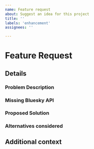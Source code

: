 ```yaml
---
name: Feature request
about: Suggest an idea for this project
title: ''
labels: 'enhancement'
assignees: ''

---
```


<!-- Have you searched the existing issues to see if your feature has already been requested ? -->

# Feature Request

## Details

### Problem Description

<!-- Please replace this line with a description of the problem you are seeking to solve. -->

### Missing Bluesky API

<!--If you are requesting support for a missing Bluesky API please replace this line with a link to the API page.-->

### Proposed Solution

<!--Please replace this line with a description of the solution you'd like to see.-->

### Alternatives considered

<!--Please replace this line with any alternatives you have considered.-->

## Additional context

<!--Add any other context or screenshots about the feature request here.-->
